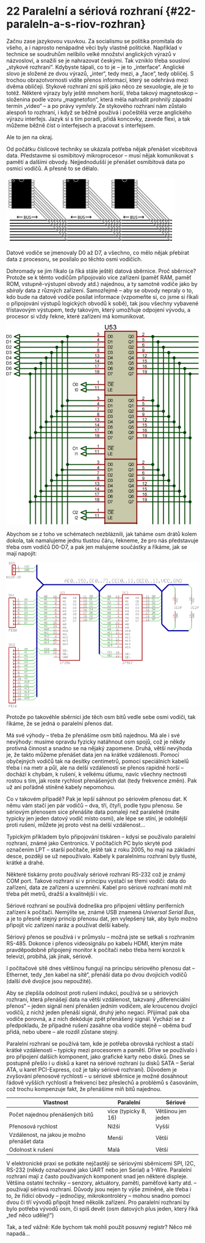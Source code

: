 # 22 Paralelní a sériová rozhraní {#22-paraleln-a-s-riov-rozhran}

Začnu zase jazykovou vsuvkou. Za socialismu se politika promítala do všeho, a i naprosto nenápadné věci byly vlastně politické. Například v technice se soudruhům nelíbilo velké množství anglických výrazů v názvosloví, a snažili se je nahrazovat českými. Tak vzniklo třeba sousloví „stykové rozhraní“. Kdybyste tápali, co to je – je to „interface“. Anglické slovo je složené ze dvou výrazů, „inter“, tedy mezi, a „face“, tedy obličej. S trochou obrazotvornosti vidíte přenos informací, který se odehrává mezi dvěma obličeji. Stykové rozhraní zní spíš jako něco ze sexuologie, ale je to totéž. Některé výrazy byly ještě mnohem horší, třeba takový magnetoskop – složenina podle vzoru „magnetofon“, která měla nahradit prohnilý západní termín „video“ – a po právy vymřely. Ze stykového rozhraní nám zůstalo alespoň to rozhraní, i když se běžně používá i počeštělá verze anglického výrazu interfejs. Jazyk si s tím poradí, přidá koncovky, zavede flexi, a tak můžeme běžně číst o interfejsech a pracovat s interfejsem.

Ale to jen na okraj.

Od počátku číslicové techniky se ukázala potřeba nějak přenášet vícebitová data. Představme si osmibitový mikroprocesor – musí nějak komunikovat s pamětí a dalšími obvody. Nejjednodušší je přenášet osmibitová data po osmici vodičů. A přesně to se dělalo.

![271-1.jpeg](images/00341.jpeg)

Datové vodiče se jmenovaly D0 až D7, a všechno, co mělo nějak přebírat data z procesoru, se posílalo po těchto osmi vodičích.

Dohromady se jim říkalo (a říká stále ještě) datová sběrnice. Proč sběrnice? Protože se k těmto vodičům připojovalo více zařízení (paměť RAM, paměť ROM, vstupně-výstupní obvody atd.) najednou, a ty samotné vodiče jako by _sbíraly_ data z různých zařízení. Samozřejmě – aby se obvody nepraly o to, kdo bude na datové vodiče posílat informace (vzpomeňte si, co jsme si říkali o připojování výstupů logických obvodů k sobě), tak jsou všechny vybavené třístavovým výstupem, tedy takovým, který umožňuje odpojení vývodu, a procesor si vždy řekne, které zařízení má komunikovat.

![272-1.png](images/000386.png)

Abychom se z toho ve schématech nezbláznili, jak taháme osm drátů kolem dokola, tak namalujeme jednu tlustou čáru, řekneme, že pro nás představuje třeba osm vodičů D0-D7, a pak jen malujeme součástky a říkáme, jak se mají napojit:

![273-1.png](images/000348.png)

Protože po takovéhle sběrnici jde těch osm bitů vedle sebe osmi vodiči, tak říkáme, že se jedná o paralelní přenos dat.

Má své výhody – třeba že přenášíme osm bitů najednou. Má ale i své nevýhody: musíme opravdu fyzicky natáhnout osm spojů, což je někdy protivná činnost a snadno se na nějaký zapomene. Druhá, větší nevýhoda je, že takto můžeme přenášet data jen na krátké vzdálenosti. Pomocí obyčejných vodičů tak na desítky centimetrů, pomocí speciálních kabelů třeba i na metr a půl, ale na delší vzdálenosti se přenos rapidně horší – dochází k chybám, k rušení, k velkému útlumu, navíc všechny nectnosti rostou s tím, jak roste rychlost přenášených dat (tedy frekvence změn). Pak už ani pořádně stíněné kabely nepomohou.

Co v takovém případě? Pak je lepší sáhnout po sériovém přenosu dat. K němu vám stačí jen pár vodičů – dva, tři, čtyři, podle typu přenosu. Se sériovým přenosem sice přenášíte data pomaleji než paralelně (máte typicky jen jeden datový vodič místo osmi), ale lépe se stíní, je odolnější proti rušení, můžete jej proto vést na delší vzdálenost…

Typickým příkladem bylo připojování tiskáren – kdysi se používalo paralelní rozhraní, známé jako Centronics. V počítačích PC bylo skryté pod označením LPT – starší počítače, ještě tak z roku 2005, ho mají na základní desce, později se už nepoužívalo. Kabely k paralelnímu rozhraní byly tlusté, krátké a drahé.

Některé tiskárny proto používaly sériové rozhraní RS-232 což je známý COM port. Takové rozhraní si v principu vystačí se třemi vodiči: data do zařízení, data ze zařízení a uzemnění. Kabel pro sériové rozhraní mohl mít třeba pět metrů, dražší a kvalitnější i víc.

Sériové rozhraní se používá dodneška pro připojení většiny periferních zařízení k počítači. Nemýlíte se, známé USB znamená _Universal Serial Bus_, a je to přesně stejný princip přenosu dat, jen vylepšený tak, aby bylo možno připojit víc zařízení naráz a používat delší kabely.

Sériový přenos se používá i v průmyslu – možná jste se setkali s rozhraním RS-485\. Dokonce i přenos videosignálu po kabelu HDMI, kterým máte pravděpodobně připojený monitor k počítači nebo třeba herní konzoli k televizi, probíhá, jak jinak, sériově.

I počítačové sítě dnes většinou fungují na principu sériového přenosu dat –Ethernet, tedy „ten kabel na sítě“, přenáší data po dvou dvojicích vodičů (další dvě dvojice jsou nepoužité).

Aby se zlepšila odolnost proti rušení indukcí, používá se u sériových rozhraní, která přenášejí data na větší vzdálenost, takzvaný „diferenciální přenos“ – jeden signál není přenášen jedním vodičem, ale kroucenou dvojicí vodičů, z nichž jeden přenáší signál, druhý jeho negaci. Přijímač pak oba vodiče porovná, a z nich dekóduje zpět přenášený signál. Vychází se z předpokladu, že případné rušení zasáhne oba vodiče stejně – oběma buď přidá, nebo ubere – ale rozdíl zůstane stejný.

Paralelní rozhraní se používá tam, kde je potřeba obrovská rychlost a stačí krátké vzdálenosti – typicky mezi procesorem a pamětí. Dříve se používalo i pro připojení dalších komponent, jako grafické karty nebo disků. Dnes se postupně přešlo i u disků a karet na sériové rozhraní (u disků SATA – Serial ATA, u karet PCI-Express, což je taky sériové rozhraní). Důvodem je zvyšování přenosové rychlosti – u sériové sběrnice je možné dosáhnout řádově vyšších rychlostí a frekvencí bez přeslechů a problémů s časováním, což trochu kompenzuje fakt, že přenášíme míň bitů najednou.

| Vlastnost | Paralelní | Sériové |
| --- | --- | --- |
| Počet najednou přenášených bitů | více (typicky 8, 16) | Většinou jen jeden |
| Přenosová rychlost | Nižší | Vyšší |
| Vzdálenost, na jakou je možno přenášet data | Menší | Větší |
| Odolnost k rušení | Malá | Větší |

V elektronické praxi se potkáte nejčastěji se sériovými sběrnicemi SPI, I2C, RS-232 (někdy označované jako UART nebo jen Serial) a 1-Wire. Paralelní rozhraní mají z často používaných komponent snad jen některé displeje. Většina ostatní techniky – senzory, aktuátory, paměti, paměťové karty atd. – používají sériová rozhraní. Důvody jsou nejen ty výše zmíněné, ale třeba i to, že řídicí obvody – jednočipy, mikrokontroléry – mohou snadno pomocí dvou či tří vývodů připojit hned několik zařízení. Pro paralelní rozhraní by bylo potřeba vývodů osm, či spíš devět (osm datových plus jeden, který říká „teď něco udělej!“)

Tak, a teď vážně: Kde bychom tak mohli použít posuvný registr? Něco mě napadá…